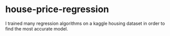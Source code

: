 # house-price-regression
I trained many regression algorithms on a kaggle housing dataset in order to find the most accurate model. 
